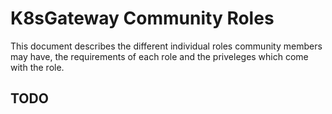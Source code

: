 # K8sGateway Community Roles

This document describes the different individual roles community members may have, the requirements of each role and the priveleges which come with the role.

## TODO
